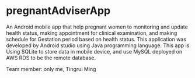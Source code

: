 # pregnantAdviserApp

An Android mobile app that help pregnant women to monitoring and update health status, making
appointment for clinical examination, and making schedule for Gestation period based on health status.
This application was developed by Android studio using Java programming language. This app is
Using SQLite to store data in mobile device, and use MySQL deployed on AWS RDS to be the remote
database.

Team member: only me, Tingrui Ming
